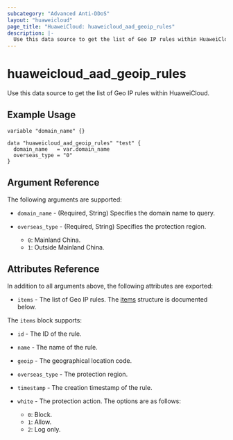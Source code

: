 ```yaml
---
subcategory: "Advanced Anti-DDoS"
layout: "huaweicloud"
page_title: "HuaweiCloud: huaweicloud_aad_geoip_rules"
description: |-
  Use this data source to get the list of Geo IP rules within HuaweiCloud.
---
```


# huaweicloud_aad_geoip_rules

Use this data source to get the list of Geo IP rules within HuaweiCloud.

## Example Usage

```hcl
variable "domain_name" {}

data "huaweicloud_aad_geoip_rules" "test" {
  domain_name   = var.domain_name
  overseas_type = "0"
}
```

## Argument Reference

The following arguments are supported:

* `domain_name` - (Required, String) Specifies the domain name to query.

* `overseas_type` - (Required, String) Specifies the protection region.
  + `0`: Mainland China.
  + `1`: Outside Mainland China.

## Attributes Reference

In addition to all arguments above, the following attributes are exported:

* `items` - The list of Geo IP rules.
  The [items](#items_struct) structure is documented below.

<a name="items_struct"></a>
The `items` block supports:

* `id` - The ID of the rule.

* `name` - The name of the rule.

* `geoip` - The geographical location code.

* `overseas_type` - The protection region.

* `timestamp` - The creation timestamp of the rule.

* `white` - The protection action. The options are as follows:
  + `0`: Block.
  + `1`: Allow.
  + `2`: Log only.
